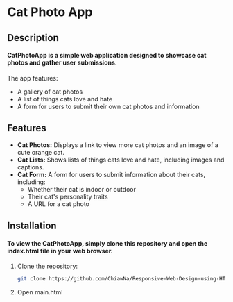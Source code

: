# Cat Photo App

## Description
#### CatPhotoApp is a simple web application designed to showcase cat photos and gather user submissions. 

The app features:

- A gallery of cat photos
- A list of things cats love and hate
- A form for users to submit their own cat photos and information

## Features

- **Cat Photos:** Displays a link to view more cat photos and an image of a cute orange cat.
- **Cat Lists:** Shows lists of things cats love and hate, including images and captions.
- **Cat Form:** A form for users to submit information about their cats, including:
  - Whether their cat is indoor or outdoor
  - Their cat's personality traits
  - A URL for a cat photo

## Installation
#### To view the CatPhotoApp, simply clone this repository and open the index.html file in your web browser.

1. Clone the repository:
   ```bash
   git clone https://github.com/ChiawNa/Responsive-Web-Design-using-HTML-and-CSS/tree/main/C1%20CatPhotoApp

2. Open main.html
